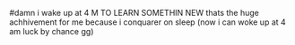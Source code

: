 #damn i wake up at 4 M TO LEARN SOMETHIN NEW thats the huge achhivement for me because i conquarer on sleep (now i can woke up at 4 am luck by chance gg)